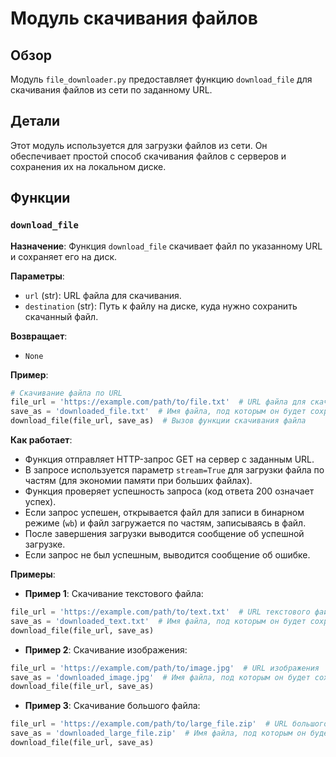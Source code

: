 # Модуль скачивания файлов

## Обзор

Модуль `file_downloader.py` предоставляет функцию `download_file` для скачивания файлов из сети по заданному URL.

## Детали

Этот модуль используется для загрузки файлов из сети. Он обеспечивает простой способ скачивания файлов с серверов и сохранения их на локальном диске.  

## Функции

### `download_file`

**Назначение**: Функция `download_file` скачивает файл по указанному URL и сохраняет его на диск.

**Параметры**:
- `url` (str): URL файла для скачивания.
- `destination` (str): Путь к файлу на диске, куда нужно сохранить скачанный файл.

**Возвращает**: 
- `None`

**Пример**:

```python
# Скачивание файла по URL
file_url = 'https://example.com/path/to/file.txt'  # URL файла для скачивания
save_as = 'downloaded_file.txt'  # Имя файла, под которым он будет сохранен на диске
download_file(file_url, save_as)  # Вызов функции скачивания файла
```

**Как работает**: 
- Функция отправляет HTTP-запрос GET на сервер с заданным URL.
- В запросе используется параметр `stream=True` для загрузки файла по частям (для экономии памяти при больших файлах).
- Функция проверяет успешность запроса (код ответа 200 означает успех).
- Если запрос успешен, открывается файл для записи в бинарном режиме (`wb`) и файл загружается по частям, записываясь в файл.
- После завершения загрузки выводится сообщение об успешной загрузке.
- Если запрос не был успешным, выводится сообщение об ошибке.


**Примеры**:
- **Пример 1**: Скачивание текстового файла:
```python
file_url = 'https://example.com/path/to/text.txt'  # URL текстового файла
save_as = 'downloaded_text.txt'  # Имя файла, под которым он будет сохранен на диске
download_file(file_url, save_as)
```
- **Пример 2**: Скачивание изображения:
```python
file_url = 'https://example.com/path/to/image.jpg'  # URL изображения
save_as = 'downloaded_image.jpg'  # Имя файла, под которым он будет сохранен на диске
download_file(file_url, save_as)
```
- **Пример 3**: Скачивание большого файла:
```python
file_url = 'https://example.com/path/to/large_file.zip'  # URL большого файла
save_as = 'downloaded_large_file.zip'  # Имя файла, под которым он будет сохранен на диске
download_file(file_url, save_as)
```